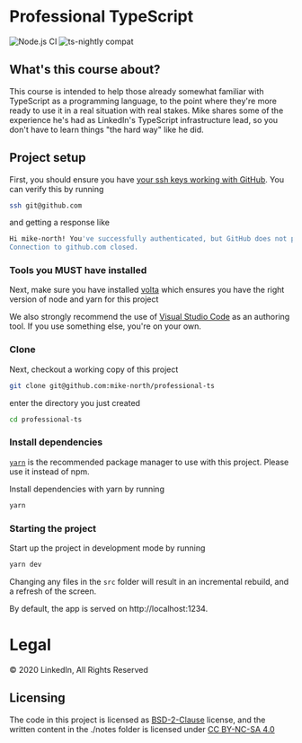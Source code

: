# Professional TypeScript

![Node.js CI](https://github.com/mike-north/professional-ts/workflows/Node.js%20CI/badge.svg)
![ts-nightly compat](https://github.com/mike-north/professional-ts/workflows/TypeScript@Next%20tests/badge.svg)

## What's this course about?

This course is intended to help those already somewhat familiar with TypeScript as a programming language, to the point where they're more ready to use it in a real situation with real stakes. Mike shares some of the experience he's had as LinkedIn's TypeScript infrastructure lead, so you don't have to learn things "the hard way" like he did.

## Project setup

First, you should ensure you have [your ssh keys working with GitHub](https://docs.github.com/en/free-pro-team@latest/github/authenticating-to-github/generating-a-new-ssh-key-and-adding-it-to-the-ssh-agent). You can verify this by running

```sh
ssh git@github.com
```

and getting a response like

```sh
Hi mike-north! You've successfully authenticated, but GitHub does not provide shell access.
Connection to github.com closed.
```

### Tools you MUST have installed

Next, make sure you have installed [volta](http://volta.sh/) which ensures you have the right version of node and yarn for this project

We also strongly recommend the use of [Visual Studio Code](https://code.visualstudio.com/) as an authoring tool. If you use something else, you're on your own.

### Clone

Next, checkout a working copy of this project

```sh
git clone git@github.com:mike-north/professional-ts
```

enter the directory you just created

```sh
cd professional-ts
```

### Install dependencies

[`yarn`](https://yarnpkg.com/) is the recommended package manager to use with this project. Please use it instead of npm.

Install dependencies with yarn by running

```sh
yarn
```

### Starting the project

Start up the project in development mode by running

```sh
yarn dev
```

Changing any files in the `src` folder will result in an incremental rebuild, and a refresh of the screen.

By default, the app is served on http://localhost:1234.

# Legal

&copy; 2020 LinkedIn, All Rights Reserved

## Licensing

The code in this project is licensed as [BSD-2-Clause](https://opensource.org/licenses/BSD-2-Clause) license, and the written content in the ./notes folder is licensed under [CC BY-NC-SA 4.0](https://creativecommons.org/licenses/by-nc-sa/4.0/)
